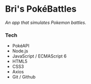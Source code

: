 # Bri's PokéBattles

*An app that simulates Pokemon battles.*

### Tech
+ PokéAPI
+ Node.js
+ JavaScript / ECMAScript 6
+ HTML5
+ CSS3
+ Axios
+ Git / Github




